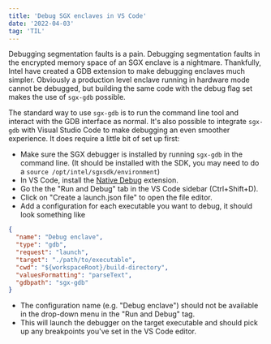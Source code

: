 ```yaml
---
title: 'Debug SGX enclaves in VS Code'
date: '2022-04-03'
tag: 'TIL'
---
```


Debugging segmentation faults is a pain. Debugging segmentation faults in the encrypted memory space of an SGX enclave is a nightmare. Thankfully, Intel have created a GDB extension to make debugging enclaves much simpler. Obviously a production level enclave running in hardware mode cannot be debugged, but building the same code with the debug flag set makes the use of `sgx-gdb` possible.

The standard way to use `sgx-gdb` is to run the command line tool and interact with the GDB interface as normal. It's also possible to integrate `sgx-gdb` with Visual Studio Code to make debugging an even smoother experience. It does require a little bit of set up first:

* Make sure the SGX debugger is installed by running `sgx-gdb` in the command line. (It should be installed with the SDK, you may need to do a `source /opt/intel/sgxsdk/environment`)
* In VS Code, install the [Native Debug](https://marketplace.visualstudio.com/items?itemName=webfreak.debug) extension.
* Go the the "Run and Debug" tab in the VS Code sidebar (Ctrl+Shift+D).
* Click on "Create a launch.json file" to open the file editor.
* Add a configuration for each executable you want to debug, it should look something like

```json
{
  "name": "Debug enclave",
  "type": "gdb",
  "request": "launch",
  "target": "./path/to/executable",
  "cwd": "${workspaceRoot}/build-directory",
  "valuesFormatting": "parseText",
  "gdbpath": "sgx-gdb"
}
```

* The configuration name (e.g. "Debug enclave") should not be available in the drop-down menu in the "Run and Debug" tag.
* This will launch the debugger on the target executable and should pick up any breakpoints you've set in the VS Code editor.
